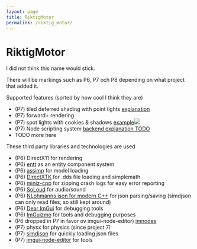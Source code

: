 ```yaml
---
layout: page
title: RiktigMotor
permalink: /riktig_motor/
---
```


RiktigMotor
===========
I did not think this name would stick.  

There will be markings such as P6, P7 och P8 depending on what project that added it.

Supported features (sorted by how cool I think they are)
* (P7) tiled deferred shading with point lights [explanation](/project7/update/2021/04/07/project7-point-lights.html)
* (P7) forward+ rendering
* (P7) spot lights with cookies & shadows <a class="link" href="/images/project7_spotlight_shadow_and_cookie.gif">example<img class="preview" src="/images/project7_spotlight_shadow_and_cookie.gif"></a>
* (P7) Node scripting system [backend explanation TODO](/node_system/)
* TODO more here

These third party libraries and technologies are used
* (P6) DirectX11 for rendering
* (P6) [entt](https://github.com/skypjack/entt) as an entity component system 
* (P6) [assimp](http://assimp.org/) for model loading
* (P6) [DirectXTK](https://github.com/Microsoft/DirectXTK) for .dds file loading and simplemath
* (P6) [miniz-cpp](https://github.com/tfussell/miniz-cpp) for zipping crash logs for easy error reporting
* (P6) [SoLoud](https://sol.gfxile.net/soloud/) for audio/sound
* (P6) [NLohmanns json for modern C++](https://github.com/nlohmann/json) for json parsing/saving (simdjson can only read files, so still kept around)
* (P6) [Dear ImGui](https://github.com/ocornut/imgui) for debugging tools
* (P6) [ImGuizmo](https://github.com/CedricGuillemet/ImGuizmo) for tools and debugging purposes
* (P6 dropped in P7 in favor ov imgui-node-editor) [imnodes](https://github.com/Nelarius/imnodes)
* (P7) physx for physics (since project 7)
* (P7) [simdjson](https://simdjson.org/) for quickly loading json files
* (P7) [imgui-node-editor](https://github.com/thedmd/imgui-node-editor) for tools